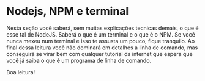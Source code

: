 # Nodejs, NPM e terminal

Nesta seção você saberá, sem muitas explicações tecnicas demais, o que é esse tal de NodeJS. Saberá o que é um terminal e o que é o NPM. Se você nunca mexeu num terminal e isso te assusta um pouco, fique tranquilo. Ao final dessa leitura você não dominará em detalhes a linha de comando, mas conseguirá se virar bem com qualquer tutorial da internet que espera que você já saiba o que é um programa de linha de comando.

Boa leitura!

<script>
  (function(i,s,o,g,r,a,m){i['GoogleAnalyticsObject']=r;i[r]=i[r]||function(){
  (i[r].q=i[r].q||[]).push(arguments)},i[r].l=1*new Date();a=s.createElement(o),
  m=s.getElementsByTagName(o)[0];a.async=1;a.src=g;m.parentNode.insertBefore(a,m)
  })(window,document,'script','//www.google-analytics.com/analytics.js','ga');

  ga('create', 'UA-73075491-1', 'auto');
  ga('send', 'pageview');

</script>